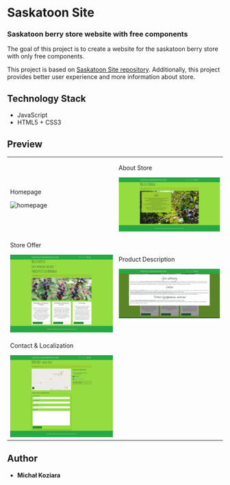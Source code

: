 # Saskatoon Site

### Saskatoon berry store website with free components

The goal of this project is to create a website for the saskatoon berry store with only free components.

This project is based on [Saskatoon Site repository](https://github.com/michalkoziara/saskatoon-site).
Additionally, this project provides better user experience and more information about store.

## Technology Stack

* JavaScript
* HTML5 + CSS3

## Preview

<table>
    <tr>
        <td>
            <p>Homepage</p>
            <img src="images/img_1.png" alt="homepage" title="Homepage">
        </td>
        <td>
            <p>About Store</p>
            <img src="images/img_2.png" alt="about store" title="About Store">
        </td>
    </tr>
        <td>
            <p>Store Offer</p>
            <img src="images/img_3.png" alt="store offer" title="Store Offer">
        </td>
        <td>
            <p>Product Description</p>
            <img src="images/img_4.png" alt="Product Description" title="Product Description">
        </td>
    </tr>
    </tr>
        <td>
            <p>Contact & Localization</p>
            <img src="images/img_5.png" alt="Contact" title="Contact">
        </td>
    </tr>
</table>

## Author

* **Michał Koziara** 
